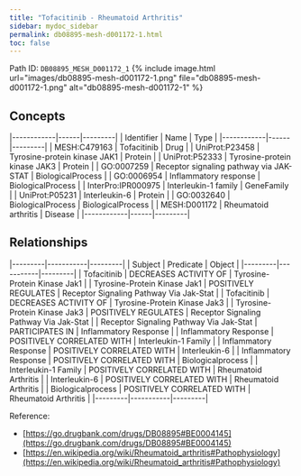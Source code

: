 ```yaml
---
title: "Tofacitinib - Rheumatoid Arthritis"
sidebar: mydoc_sidebar
permalink: db08895-mesh-d001172-1.html
toc: false 
---
```



Path ID: `DB08895_MESH_D001172_1`
{% include image.html url="images/db08895-mesh-d001172-1.png" file="db08895-mesh-d001172-1.png" alt="db08895-mesh-d001172-1" %}

## Concepts

|------------|------|---------|
| Identifier | Name | Type    |
|------------|------|---------|
| MESH:C479163 | Tofacitinib | Drug |
| UniProt:P23458 | Tyrosine-protein kinase JAK1 | Protein |
| UniProt:P52333 | Tyrosine-protein kinase JAK3 | Protein |
| GO:0007259 | Receptor signaling pathway via JAK-STAT | BiologicalProcess |
| GO:0006954 | Inflammatory response | BiologicalProcess |
| InterPro:IPR000975 | Interleukin-1 family | GeneFamily |
| UniProt:P05231 | Interleukin-6 | Protein |
| GO:0032640 | BiologicalProcess | BiologicalProcess |
| MESH:D001172 | Rheumatoid arthritis | Disease |
|------------|------|---------|

## Relationships

|---------|-----------|---------|
| Subject | Predicate | Object  |
|---------|-----------|---------|
| Tofacitinib | DECREASES ACTIVITY OF | Tyrosine-Protein Kinase Jak1 |
| Tyrosine-Protein Kinase Jak1 | POSITIVELY REGULATES | Receptor Signaling Pathway Via Jak-Stat |
| Tofacitinib | DECREASES ACTIVITY OF | Tyrosine-Protein Kinase Jak3 |
| Tyrosine-Protein Kinase Jak3 | POSITIVELY REGULATES | Receptor Signaling Pathway Via Jak-Stat |
| Receptor Signaling Pathway Via Jak-Stat | PARTICIPATES IN | Inflammatory Response |
| Inflammatory Response | POSITIVELY CORRELATED WITH | Interleukin-1 Family |
| Inflammatory Response | POSITIVELY CORRELATED WITH | Interleukin-6 |
| Inflammatory Response | POSITIVELY CORRELATED WITH | Biologicalprocess |
| Interleukin-1 Family | POSITIVELY CORRELATED WITH | Rheumatoid Arthritis |
| Interleukin-6 | POSITIVELY CORRELATED WITH | Rheumatoid Arthritis |
| Biologicalprocess | POSITIVELY CORRELATED WITH | Rheumatoid Arthritis |
|---------|-----------|---------|

Reference: 
  - [https://go.drugbank.com/drugs/DB08895#BE0004145](https://go.drugbank.com/drugs/DB08895#BE0004145)
  - [https://en.wikipedia.org/wiki/Rheumatoid_arthritis#Pathophysiology](https://en.wikipedia.org/wiki/Rheumatoid_arthritis#Pathophysiology)
